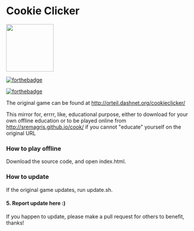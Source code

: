 # Cookie Clicker

<img src="img/perfectCookie.png" width="128">

[![forthebadge](https://forthebadge.com/images/badges/built-with-grammas-recipe.svg)](https://forthebadge.com)

[![forthebadge](https://forthebadge.com/images/badges/does-not-contain-treenuts.svg)](https://forthebadge.com)

The original game can be found at http://orteil.dashnet.org/cookieclicker/

This mirror for, errrr, like, educational purpose, either to download for your own offline education or to be played online from http://sremagris.github.io/cook/ if you cannot "educate" yourself on the original URL

### How to play offline

Download the source code, and open index.html.

### How to update

If the original game updates, run update.sh.

#### 5. Report update here :)

If you happen to update, please make a pull request for others to benefit, thanks!
